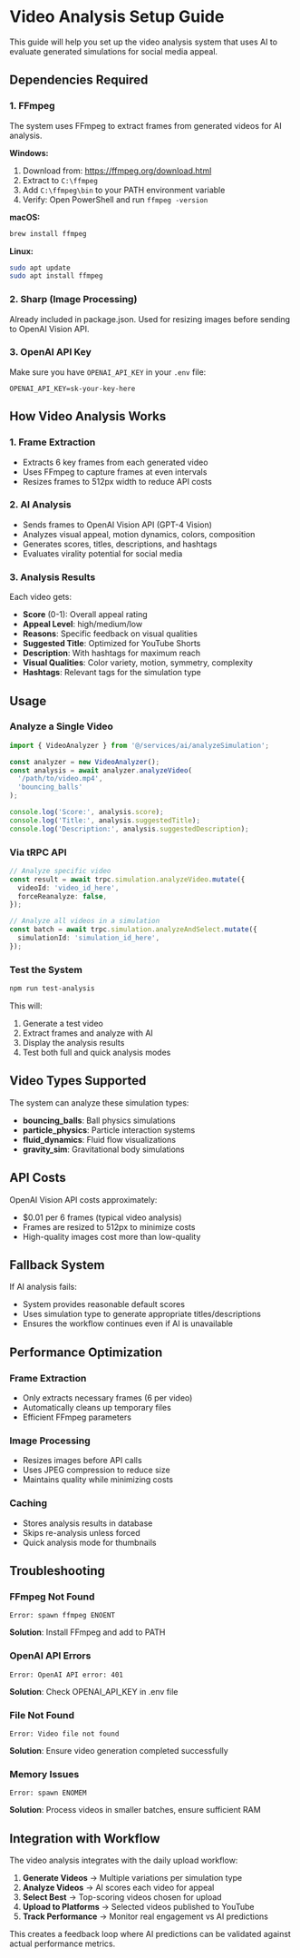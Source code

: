 # Video Analysis Setup Guide

This guide will help you set up the video analysis system that uses AI to evaluate generated simulations for social media appeal.

## Dependencies Required

### 1. FFmpeg

The system uses FFmpeg to extract frames from generated videos for AI analysis.

**Windows:**

1. Download from: https://ffmpeg.org/download.html
2. Extract to `C:\ffmpeg`
3. Add `C:\ffmpeg\bin` to your PATH environment variable
4. Verify: Open PowerShell and run `ffmpeg -version`

**macOS:**

```bash
brew install ffmpeg
```

**Linux:**

```bash
sudo apt update
sudo apt install ffmpeg
```

### 2. Sharp (Image Processing)

Already included in package.json. Used for resizing images before sending to OpenAI Vision API.

### 3. OpenAI API Key

Make sure you have `OPENAI_API_KEY` in your `.env` file:

```
OPENAI_API_KEY=sk-your-key-here
```

## How Video Analysis Works

### 1. Frame Extraction

- Extracts 6 key frames from each generated video
- Uses FFmpeg to capture frames at even intervals
- Resizes frames to 512px width to reduce API costs

### 2. AI Analysis

- Sends frames to OpenAI Vision API (GPT-4 Vision)
- Analyzes visual appeal, motion dynamics, colors, composition
- Generates scores, titles, descriptions, and hashtags
- Evaluates virality potential for social media

### 3. Analysis Results

Each video gets:

- **Score** (0-1): Overall appeal rating
- **Appeal Level**: high/medium/low
- **Reasons**: Specific feedback on visual qualities
- **Suggested Title**: Optimized for YouTube Shorts
- **Description**: With hashtags for maximum reach
- **Visual Qualities**: Color variety, motion, symmetry, complexity
- **Hashtags**: Relevant tags for the simulation type

## Usage

### Analyze a Single Video

```typescript
import { VideoAnalyzer } from '@/services/ai/analyzeSimulation';

const analyzer = new VideoAnalyzer();
const analysis = await analyzer.analyzeVideo(
  '/path/to/video.mp4',
  'bouncing_balls'
);

console.log('Score:', analysis.score);
console.log('Title:', analysis.suggestedTitle);
console.log('Description:', analysis.suggestedDescription);
```

### Via tRPC API

```typescript
// Analyze specific video
const result = await trpc.simulation.analyzeVideo.mutate({
  videoId: 'video_id_here',
  forceReanalyze: false,
});

// Analyze all videos in a simulation
const batch = await trpc.simulation.analyzeAndSelect.mutate({
  simulationId: 'simulation_id_here',
});
```

### Test the System

```bash
npm run test-analysis
```

This will:

1. Generate a test video
2. Extract frames and analyze with AI
3. Display the analysis results
4. Test both full and quick analysis modes

## Video Types Supported

The system can analyze these simulation types:

- **bouncing_balls**: Ball physics simulations
- **particle_physics**: Particle interaction systems
- **fluid_dynamics**: Fluid flow visualizations
- **gravity_sim**: Gravitational body simulations

## API Costs

OpenAI Vision API costs approximately:

- $0.01 per 6 frames (typical video analysis)
- Frames are resized to 512px to minimize costs
- High-quality images cost more than low-quality

## Fallback System

If AI analysis fails:

- System provides reasonable default scores
- Uses simulation type to generate appropriate titles/descriptions
- Ensures the workflow continues even if AI is unavailable

## Performance Optimization

### Frame Extraction

- Only extracts necessary frames (6 per video)
- Automatically cleans up temporary files
- Efficient FFmpeg parameters

### Image Processing

- Resizes images before API calls
- Uses JPEG compression to reduce size
- Maintains quality while minimizing costs

### Caching

- Stores analysis results in database
- Skips re-analysis unless forced
- Quick analysis mode for thumbnails

## Troubleshooting

### FFmpeg Not Found

```
Error: spawn ffmpeg ENOENT
```

**Solution**: Install FFmpeg and add to PATH

### OpenAI API Errors

```
Error: OpenAI API error: 401
```

**Solution**: Check OPENAI_API_KEY in .env file

### File Not Found

```
Error: Video file not found
```

**Solution**: Ensure video generation completed successfully

### Memory Issues

```
Error: spawn ENOMEM
```

**Solution**: Process videos in smaller batches, ensure sufficient RAM

## Integration with Workflow

The video analysis integrates with the daily upload workflow:

1. **Generate Videos** → Multiple variations per simulation type
2. **Analyze Videos** → AI scores each video for appeal
3. **Select Best** → Top-scoring videos chosen for upload
4. **Upload to Platforms** → Selected videos published to YouTube
5. **Track Performance** → Monitor real engagement vs AI predictions

This creates a feedback loop where AI predictions can be validated against actual performance metrics.
